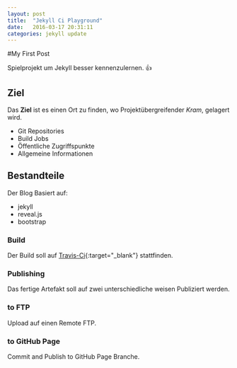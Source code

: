 ```yaml
---
layout: post
title:  "Jekyll Ci Playground"
date:   2016-03-17 20:31:11
categories: jekyll update
---
```


#My First Post
 
 Spielprojekt um Jekyll besser kennenzulernen. :+1:  

## Ziel
 
 Das **Ziel** ist es einen Ort zu finden, wo Projektübergreifender *Kram*, gelagert wird.

 * Git Repositories
 * Build Jobs
 * Öffentliche Zugriffspunkte
 * Allgemeine Informationen
  
  
## Bestandteile

 Der Blog Basiert auf:

 * jekyll
 * reveal.js
 * bootstrap
 
### Build
 
 Der Build soll auf [Travis-Ci](https://travis-ci.org/){:target="_blank"} stattfinden.
  
### Publishing
 
 Das fertige Artefakt soll auf zwei unterschiedliche weisen Publiziert werden.

### to FTP

 Upload auf einen Remote FTP.

### to GitHub Page

 Commit and Publish to GitHub Page Branche.